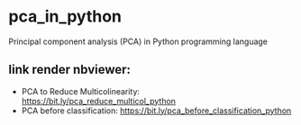 # pca_in_python
Principal component analysis (PCA) in Python programming language

## link render nbviewer: 

- PCA to Reduce Multicolinearity: https://bit.ly/pca_reduce_multicol_python
- PCA before classification: https://bit.ly/pca_before_classification_python
